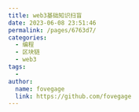```yaml
---
title: web3基础知识扫盲
date: 2023-06-08 23:51:46
permalink: /pages/6763d7/
categories:
  - 编程
  - 区块链
  - web3
tags:
  - 
author: 
  name: fovegage
  link: https://github.com/fovegage
---
```

